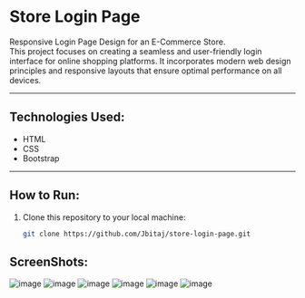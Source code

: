 # Store Login Page

Responsive Login Page Design for an E-Commerce Store.  
This project focuses on creating a seamless and user-friendly login interface for online shopping platforms. It incorporates modern web design principles and responsive layouts that ensure optimal performance on all devices.

---

## Technologies Used:
- HTML
- CSS
- Bootstrap

---

## How to Run:

1. Clone this repository to your local machine:

   ```bash
   git clone https://github.com/Jbitaj/store-login-page.git

## ScreenShots:
![image](https://github.com/user-attachments/assets/28573613-6bf9-44e6-991b-82da22cc2df4)
![image](https://github.com/user-attachments/assets/f21b5a6e-ae78-4160-bf0c-3aa916dbfac8)
![image](https://github.com/user-attachments/assets/dbd59f2f-eb86-4c4d-a7df-509cc34d4c0c)
![image](https://github.com/user-attachments/assets/d578df96-540c-4fac-952d-f3256bdb81b8)
![image](https://github.com/user-attachments/assets/49f69c43-f27b-4584-a27d-df8c3f0351aa)
![image](https://github.com/user-attachments/assets/2c949ce8-73a3-4abf-8139-f83041f3c0a6)

